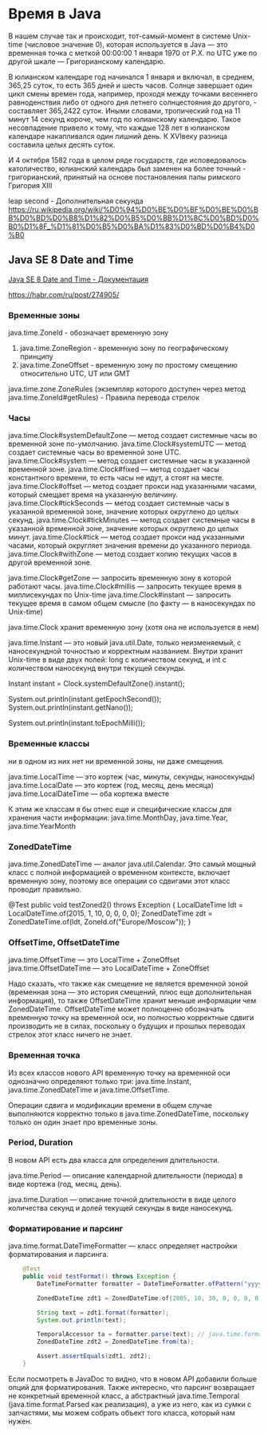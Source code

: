 # Время в Java

В нашем случае так и происходит, тот-самый-момент в системе Unix-time (числовое значение 0), которая используется в Java — это временная точка с меткой 00:00:00 1 января 1970 от Р.Х. по UTC уже по другой шкале — Григорианскому календарю.

В юлианском календаре год начинался 1 января и включал, в среднем, 365,25 суток, то есть 365 дней и шесть часов.
Солнце завершает один цикл смены времен года, например, проходя между точками весеннего равноденствия либо от одного дня летнего солнцестояния до другого, - составляет 365,2422 суток. Иными словами, тропический год на 11 минут 14 секунд короче, чем год по юлианскому календарю. Такое несовпадение привело к тому, что каждые 128 лет в юлианском календаре накапливался один лишний день. К XVIвеку разница составила целых десять суток.

И 4 октября 1582 года в целом ряде государств, где исповедовалось католичество, юлианский календарь был заменен на более точный - григорианский, принятый на основе постановления папы римского Григория XIII

leap second - Дополнительная секунда
https://ru.wikipedia.org/wiki/%D0%94%D0%BE%D0%BF%D0%BE%D0%BB%D0%BD%D0%B8%D1%82%D0%B5%D0%BB%D1%8C%D0%BD%D0%B0%D1%8F_%D1%81%D0%B5%D0%BA%D1%83%D0%BD%D0%B4%D0%B0

## Java SE 8 Date and Time

[Java SE 8 Date and Time - Документация](https://www.oracle.com/technical-resources/articles/java/jf14-date-time.html)


https://habr.com/ru/post/274905/

### Временные зоны

java.time.ZoneId - обозначает временную зону

1. java.time.ZoneRegion - временную зону по географическому принципу
2. java.time.ZoneOffset - временную зону по простому смещению относительно UTC, UT или GMT

java.time.zone.ZoneRules (экземпляр которого доступен через метод java.time.ZoneId#getRules) - Правила перевода стрелок

### Часы

java.time.Clock#systemDefaultZone — метод создает системные часы во временной зоне по-умолчанию.
java.time.Clock#systemUTC — метод создает системные часы во временной зоне UTC.
java.time.Clock#system — метод создает системные часы в указанной временной зоне.
java.time.Clock#fixed — метод создает часы константного времени, то есть часы не идут, а стоят на месте.
java.time.Clock#offset — метод создает прокси над указанными часами, который смещает время на указанную величину.
java.time.Clock#tickSeconds — метод создает системные часы в указанной временной зоне, значение которых округлено до целых секунд.
java.time.Clock#tickMinutes — метод создает системные часы в указанной временной зоне, значение которых округлено до целых минут.
java.time.Clock#tick — метод создает прокси над указанными часами, который округляет значения времени до указанного периода.
java.time.Clock#withZone — метод создает копию текущих часов в другой временной зоне.

java.time.Clock#getZone — запросить временную зону в которой работают часы.
java.time.Clock#millis — запросить текущее время в миллисекундах по Unix-time
java.time.Clock#instant — запросить текущее время в самом общем смысле (по факту — в наносекундах по Unix-time)

java.time.Clock хранит временную зону (хотя она не используется в нем)

java.time.Instant — это новый java.util.Date, только неизменяемый, с наносекундной точностью и корректным названием. Внутри хранит Unix-time в виде двух полей: long с количеством секунд, и int с количеством наносекунд внутри текущей секунды.

Instant instant = Clock.systemDefaultZone().instant();

System.out.println(instant.getEpochSecond());
System.out.println(instant.getNano());

System.out.println(instant.toEpochMilli());

### Временные классы

ни в одном из них нет ни временной зоны, ни даже смещения.

java.time.LocalTime — это кортеж (час, минуты, секунды, наносекунды)
java.time.LocalDate — это кортеж (год, месяц, день месяца)
java.time.LocalDateTime — оба кортежа вместе

К этим же классам я бы отнес еще и специфические классы для хранения части информации: 
java.time.MonthDay, 
java.time.Year, 
java.time.YearMonth

### ZonedDateTime

java.time.ZonedDateTime — аналог java.util.Calendar. Это самый мощный класс с полной информацией о временном контексте, включает временную зону, поэтому все операции со сдвигами этот класс проводит правильно.

@Test
public void testZoned2() throws Exception {
    LocalDateTime ldt = LocalDateTime.of(2015, 1, 10, 0, 0, 0, 0);
    ZonedDateTime zdt = ZonedDateTime.of(ldt, ZoneId.of("Europe/Moscow"));
}

### OffsetTime, OffsetDateTime

java.time.OffsetTime — это LocalTime + ZoneOffset
java.time.OffsetDateTime — это LocalDateTime + ZoneOffset

Надо сказать, что также как смещение не является временной зоной (временная зона — это история смещений, плюс еще дополнительная информация), то также OffsetDateTime хранит меньше информации чем ZonedDateTime. OffsetDateTime может полноценно обозначать временную точку на временной оси, но полностью корректные сдвиги производить не в силах, поскольку о будущих и прошлых переводах стрелок этот класс ничего не знает.

### Временная точка 

Из всех классов нового API временную точку на временной оси однозначно определяют только три: java.time.Instant, java.time.ZonedDateTime и java.time.OffsetTime.

Операции сдвига и модификации времени в общем случае выполняются корректно только в java.time.ZonedDateTime, поскольку только он один знает про временные зоны.

### Period, Duration

В новом API есть два класса для определения длительности.

java.time.Period — описание календарной длительности (периода) в виде кортежа (год, месяц, день).


java.time.Duration — описание точной длительности в виде целого количества секунд и долей текущей секунды в виде наносекунд.

### Форматирование и парсинг

java.time.format.DateTimeFormatter — класс определяет настройки форматирования и парсинга.

```java
    @Test
    public void testFormat() throws Exception {
        DateTimeFormatter formatter = DateTimeFormatter.ofPattern("yyyy/MM/dd HH:mm:dd z", Locale.ENGLISH);

        ZonedDateTime zdt1 = ZonedDateTime.of(2005, 10, 30, 0, 0, 0, 0, ZoneId.of("Europe/Moscow"));

        String text = zdt1.format(formatter);
        System.out.println(text);

        TemporalAccessor ta = formatter.parse(text); // java.time.format.Parsed
        ZonedDateTime zdt2 = ZonedDateTime.from(ta);

        Assert.assertEquals(zdt1, zdt2);
    }
```

Если посмотреть в JavaDoc то видно, что в новом API добавили больше опций для форматирования. Также интересно, что парсинг возвращает не конкретный временной класс, а абстрактный java.time.Temporal (java.time.format.Parsed как реализация), а уже из него, как из сумки с запчастями, мы можем собрать объект того класса, который нам нужен.
